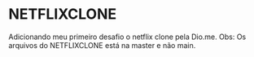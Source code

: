 # NETFLIXCLONE
Adicionando meu primeiro desafio o netflix clone pela Dio.me.
Obs: Os arquivos do NETFLIXCLONE está na master e não main.
